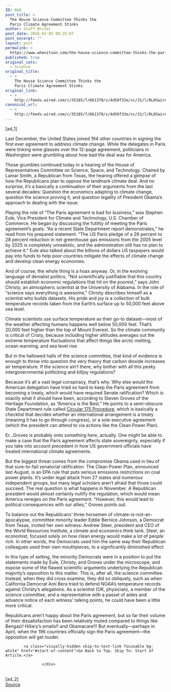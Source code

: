 ```yaml
---
ID: 666
post_title: >
  The House Science Committee Thinks the
  Paris Climate Agreement Stinks
author: Staff Writer
post_date: 2016-02-03 08:25:07
post_excerpt: ""
layout: post
permalink: >
  https://www.whenitson.com/the-house-science-committee-thinks-the-paris-climate-agreement-stinks/
published: true
original_cats:
  - Science
original_title:
  - >
    The House Science Committee Thinks the
    Paris Climate Agreement Stinks
original_link:
  - >
    http://feeds.wired.com/c/35185/f/661370/s/4d50f33e/sc/31/l/0L0Swired0N0C20A160C0A20Csurprise0Ethe0Ehouse0Escience0Ecommittee0Ethinks0Ethe0Eparis0Eagreement0Estinks0C/story01.htm
canonical_url:
  - >
    http://feeds.wired.com/c/35185/f/661370/s/4d50f33e/sc/31/l/0L0Swired0N0C20A160C0A20Csurprise0Ethe0Ehouse0Escience0Ecommittee0Ethinks0Ethe0Eparis0Eagreement0Estinks0C/story01.htm
---
```

 [ad_1]
<br><div id=""><p>Last December, the United States joined 194 other countries in signing the first ever agreement to address climate change. While the delegates in Paris were tinking wine glasses over the 12-page agreement, politicians in Washington were grumbling about how bad the deal was for America. </p>
<p>Those grumbles continued today in a hearing of the House of Representatives Committee on Science, Space, and Technology. Chaired by Lamar Smith, a Republican from Texas, the hearing offered a glimpse of how the Republicans plan to oppose the landmark climate deal. And no surprise, it’s a basically a continuation of their arguments from the last several decades: Question the economics adapting to climate change, question the science proving it, and question legality of President Obama’s approach to dealing with the issue. </p>
<p>Playing the role of “The Paris agreement is bad for business,” was Stephen Eule, Vice President for Climate and Technology, U.S. Chamber of Commerce. He began by discussing the futility of meeting the Paris agreement’s goals. “As a recent State Department report demonstrates,” he read from his prepared statement. “The US Paris pledge of a 26 percent to 28 percent reduction in net greenhouse gas emissions from the 2005 level by 2025 is completely unrealistic, and the administration still has no plan to achieve it.” Eule also talked about the billions of dollars US taxpayers would pay into funds to help poor countries mitigate the effects of climate change and develop clean energy economies.</p>
<p>And of course, the whole thing is a hoax anyway. Or, in the evolving language of denialist politics, “Not scientifically justifiable that this country should establish economic regulations that hit on the poorest,” says John Christy, an atmospheric scientist at the University of Alabama. In the role of “science says everything is awesome,” Christy describes himself as a scientist who builds datasets. His pride and joy is a collection of bulk temperature records taken from the Earth’s surface up to 50,000 feet above sea level.</p>
<p>Climate scientists use surface temperature as their go-to dataset—most of the weather affecting humans happens well below 50,000 feet. That’s 20,000 feet higher than the top of Mount Everest. So the climate community is critical of Cristy, because including higher altitudes averages out the extreme temperature fluctuations that affect things like arctic melting, ocean warming, and sea level rise.</p>
<p>But in the hallowed halls of the science committee, that kind of evidence is enough to throw into question the very theory that carbon dioxide increases air temperature. If the science ain’t there, why bother with all this pesky intergovernmental politicking and killjoy regulations? </p>
<p>Because it’s all a vast legal conspiracy, that’s why. Why else would the American delegation have tried so hard to keep the Paris agreement from becoming a treaty, which would have required Senate ratification? Which is exactly what it should have been, according to Steven Groves of the Heritage Foundation, as “America is the Best.” He points to a semi-obscure State Department rule called <a href="http://www.state.gov/s/l/treaty/c175/" target="_blank">Circular 175 Procedure</a>, which is basically a checklist that decides whether an international arrangement is a treaty (meaning it has to go through congress), or a sole executive agreement (which the president can attend to via actions like the Clean Power Plan).</p>
<p>Er…Groves is probably onto something here, actually. One might be able to make a case that the Paris agreement affects state sovereignty, especially if you take into account precedent in how US government officials have treated international climate agreements.</p>
<p>But the biggest threat comes from the compromise Obama used in lieu of that sure-to-fail senatorial ratification. The Clean Power Plan, announced last August, is an EPA rule that puts serious emissions restrictions on coal power plants. It’s under legal attack from 27 states and numerous independent groups, but many legal scholars aren’t afraid that those could succeed. The real question is what happens in November. A Republican president would almost certainly nullify the regulation, which would mean America reneges on the Paris agreement. “However, this would lead to political consequences with our allies,” Groves points out.</p>
<p>To balance out the Republicans’ three horsemen of climate-is-not-an-apocalypse, committee minority leader Eddie Bernice Johnson, a Democrat from Texas, invited her own witness: Andrew Steer, president and CEO of the World Resources Institute, a climate and economics think tank. Steer, an economist, focused solely on how clean energy would make a lot of people rich. In other words, the Democrats used him the same way their Republican colleagues used their own mouthpieces, to a significantly diminished effect.</p>
<p>In this type of setting, the minority Democrats were in a position to put the statements made by Eule, Christy, and Groves under the microscope, and expose some of the flawed scientific arguments underlying the Republican majority’s opposition to this matter. This is, after all, the science committee. Instead, when they did cross examine, they did so obliquely, such as when California Democrat Ami Bera tried to defend NOAA’s temperature records against Christy’s allegations. As a scientist (OK, physician), a member of the science committee, and a representative with a passel of aides and advance notice of each witness’ talking points, he could have been a little more critical.</p>
<p>Republicans aren’t happy about the Paris agreement, but so far their volume of their dissatisfaction has been relatively muted compared to things like Bengazi! Hillary’s emails!! and Obamacare!!! But eventually—perhaps in April, when the 196 countries officially sign the Paris agreement—the opposition will get louder.</p>

			<a class="visually-hidden skip-to-text-link focusable bg-white" href="#start-of-content">Go Back to Top. Skip To: Start of Article.</a>

					</div>
<br>[ad_2]
<br><a href="http://feeds.wired.com/c/35185/f/661370/s/4d50f33e/sc/31/l/0L0Swired0N0C20A160C0A20Csurprise0Ethe0Ehouse0Escience0Ecommittee0Ethinks0Ethe0Eparis0Eagreement0Estinks0C/story01.htm">Source </a>